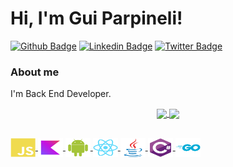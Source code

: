 # Hi, I'm Gui Parpineli!

[![Github Badge](https://img.shields.io/badge/-Github-000?style=flat-square&logo=Github&logoColor=white&link=https://github.com/guiparpineli)](https://github.com/guiparpineli)
[![Linkedin Badge](https://img.shields.io/badge/-LinkedIn-blue?style=flat-square&logo=Linkedin&logoColor=white&link=https://www.linkedin.com/in/guilherme-parpineli-81b778220/)](https://www.linkedin.com/in/guilherme-parpineli-81b778220/)
[![Twitter Badge](https://img.shields.io/badge/-Twitter-1ca0f1?style=flat-square&labelColor=1ca0f1&logo=twitter&logoColor=white&link=https://twitter.com/guiparpineli)](https://twitter.com/guiparpineli)



### About me
I'm Back End Developer.

<div>
<p align="center">
  <a href="https://github.com/anuraghazra/github-readme-stats">
    <img
      align="center"
      height="165"
     src="https://github-readme-stats.vercel.app/api?username=guiparpineli&count_private=true&show_icons=true&theme=transparent&hide_title=true">
     <img 
     align="center"
     height="165" 
     widht="200"
     src="https://github-readme-stats.vercel.app/api/top-langs/?username=guiparpineli&theme=transparent&range=last_7_days&hide_title=true&layout=compact">
</a>
</div>
<div style="display: inline_block"><br>
 <a href="https://github.com/guiparpineli">
  <img align="center" alt="Gui-Js" height="30" width="40" src="https://raw.githubusercontent.com/devicons/devicon/master/icons/javascript/javascript-plain.svg"> 
  <img align="center" alt="Gui-HTML" height="30" width="40" src="https://github.com/devicons/devicon/blob/master/icons/kotlin/kotlin-original.svg">
  <img align="center" alt="Gui-Anroid" height="30" width="40" src="https://github.com/devicons/devicon/blob/master/icons/android/android-original.svg">
  <img align="center" alt="Gui-React" height="30" width="40" src="https://raw.githubusercontent.com/devicons/devicon/master/icons/react/react-original.svg">  <img align="center" alt="Gui-React" height="30" width="40" src="https://github.com/devicons/devicon/blob/master/icons/java/java-original.svg">
    <img align="center" alt="Gui-React" height="30" width="40" src="https://github.com/devicons/devicon/blob/master/icons/csharp/csharp-original.svg"> 
    <img align="center" alt="Gui-React" height="30" width="40" src="https://github.com/devicons/devicon/blob/master/icons/go/go-original-wordmark.svg"> 
 </a>
 </div>
